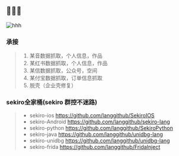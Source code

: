 ## 👋👋👋

<!--
**langgithub/langgithub** is a ✨ _special_ ✨ repository because its `README.md` (this file) appears on your GitHub profile.

Here are some ideas to get you started:

- 🔭 I’m currently working on ...
- 🌱 I’m currently learning ...
- 👯 I’m looking to collaborate on ...
- 🤔 I’m looking for help with ...
- 💬 Ask me about ...
- 📫 How to reach me: ...
- 😄 Pronouns: ...
- ⚡ Fun fact: ...
-->

![hhh](https://github.com/goswami-rahul/alien-invasion-game/blob/master/assets/demo.gif)

### 承接
> 1. 某音数据抓取，个人信息，作品
> 2. 某红书数据抓取，个人信息，作品
> 3. 某信数据抓取，公众号，空间
> 4. 某付宝数据抓取，订单信息抓取
> 5. 脱壳（企业壳修复）

### sekiro全家桶(sekiro 群控不迷路)
> * sekiro-ios https://github.com/langgithub/SekiroIOS
> * sekiro-Android https://github.com/langgithub/sekiro-lang
> * sekiro-python https://github.com/langgithub/SekiroPython
> * sekiro-java https://github.com/langgithub/unidbg-lang
> * sekiro-unidbg https://github.com/langgithub/unidbg-lang
> * sekiro-frida https://github.com/langgithub/FridaInject
